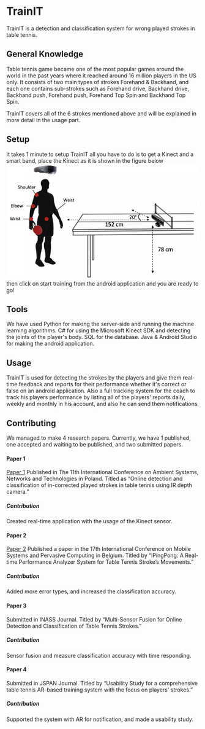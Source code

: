 # TrainIT

TrainIT is a detection and classification system for wrong played strokes in table tennis.

## General Knowledge 
Table tennis game became one of the most popular games around the world in the past years where it reached around 16 million players in the US only. 
It consists of two main types of strokes Forehand & Backhand, and each one contains sub-strokes such as Forehand drive, Backhand drive, Backhand push, Forehand push, Forehand Top Spin and Backhand Top Spin.

TrainIT covers all of the 6 strokes mentioned above and will be explained in more detail in the usage part.

## Setup

It takes 1 minute to setup TrainIT all you have to do is to get a Kinect and a smart band, place the Kinect as it is shown in the figure below ![](image30.png) then click on start training from the android application and you are ready to go!

## Tools
We have used Python for making the server-side and running the machine learning algorithms. C# for using the Microsoft Kinect SDK and detecting the joints of the player's body. SQL for the database. Java & Android Studio for making the android application.
## Usage

TrainIT is used for detecting the strokes by the players and give them real-time feedback and reports for their performance whether it's correct or false on an android application. Also a full tracking system for the coach to track his players performance by listing all of the players' reports daily, weekly and monthly in his account, and also he can send them notifications.

## Contributing

We managed to make 4 research papers. Currently, we have 1 published, one accepted and waiting to be published, and two submitted papers.

#### Paper 1
[Paper 1](*paperlink*) Published in The 11th International Conference on Ambient Systems, Networks and Technologies in Poland. Titled as “Online detection and classification of in-corrected played strokes in table tennis using IR depth camera.”
##### Contribution
Created real-time application with the usage of the Kinect sensor.

#### Paper 2
[Paper 2](*paperlink*) Published a paper in the 17th International Conference on Mobile Systems and Pervasive Computing in Belgium. Titled by “IPingPong: A Real-time Performance Analyzer System for Table Tennis Stroke’s Movements.”
##### Contribution
Added more error types, and increased the classification accuracy.

#### Paper 3

Submitted in INASS Journal. Titled by “Multi-Sensor Fusion for Online Detection and Classification of Table Tennis Strokes.”
##### Contribution
Sensor fusion and measure classification accuracy with time responding.
#### Paper 4
Submitted in JSPAN Journal. Titled by “Usability Study for a comprehensive table tennis AR-based training system with the focus on players' strokes.” 
##### Contribution
Supported the system with AR for notification, and made a usability study.